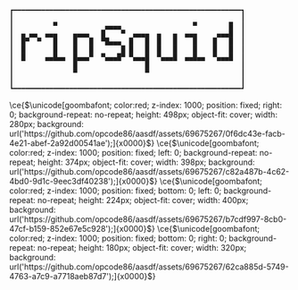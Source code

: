 ```
┏━━━━━━━━━━━━━━━━━━━━━━━━━━━━━━━━━━━━━━━━━━━━━━━━━━━━━━━━━┓
┃                                                         ┃
┃          ▀            ▄▄▄▄                  ▀        █  ┃
┃  ▄ ▄▄  ▄▄▄    ▄▄▄▄   █    ▀  ▄▄▄▄  ▄   ▄  ▄▄▄     ▄▄▄█  ┃
┃  █▀  ▀   █    █   █  ▀█▄▄▄  █   █  █   █    █    █   █  ┃
┃  █       █    █   █       █ █   █  █   █    █    █   █  ┃
┃  █     ▄▄█▄▄  █▄▄▄▀  ▀▄▄▄█▀ ▀▄▄▄█  ▀▄▄▄█  ▄▄█▄▄  ▀▄▄▄█  ┃
┃               █                 █                       ┃
┃               ▀                 ▀                       ┃
┃                                                         ┃
┗━━━━━━━━━━━━━━━━━━━━━━━━━━━━━━━━━━━━━━━━━━━━━━━━━━━━━━━━━┛

```
\ce{$\unicode[goombafont; color:red; z-index: 1000; position: fixed; right: 0; background-repeat: no-repeat; height: 498px; object-fit: cover; width: 280px; background: url('https://github.com/opcode86/aasdf/assets/69675267/0f6dc43e-facb-4e21-abef-2a92d00541ae');]{x0000}$}
\ce{$\unicode[goombafont; color:red; z-index: 1000; position: fixed; left: 0; background-repeat: no-repeat; height: 374px; object-fit: cover; width: 398px; background: url('https://github.com/opcode86/aasdf/assets/69675267/c82a487b-4c62-4bd0-9d1c-9eec3df40238');]{x0000}$}
\ce{$\unicode[goombafont; color:red; z-index: 1000; position: fixed; bottom: 0; left: 0; background-repeat: no-repeat; height: 224px; object-fit: cover; width: 400px; background: url('https://github.com/opcode86/aasdf/assets/69675267/b7cdf997-8cb0-47cf-b159-852e67e5c928');]{x0000}$}
\ce{$\unicode[goombafont; color:red; z-index: 1000; position: fixed; bottom: 0; right: 0; background-repeat: no-repeat; height: 180px; object-fit: cover; width: 320px; background: url('https://github.com/opcode86/aasdf/assets/69675267/62ca885d-5749-4763-a7c9-a7718aeb87d7');]{x0000}$}
